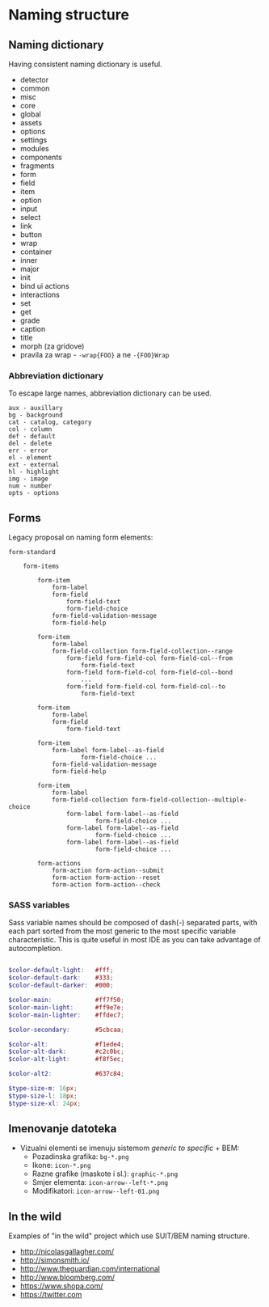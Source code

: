 # Naming structure

## Naming dictionary

Having consistent naming dictionary is useful.

* detector
* common
* misc
* core
* global
* assets
* options
* settings
* modules
* components
* fragments
* form
* field
* item
* option
* input
* select
* link
* button
* wrap
* container
* inner
* major
* init
* bind ui actions
* interactions
* set
* get
* grade
* caption
* title
* morph (za gridove)
* pravila za wrap - `-wrap{FOO}` a ne `-{FOO}Wrap`

### Abbreviation dictionary

To escape large names, abbreviation dictionary can be used.

```
aux - auxillary
bg - background
cat - catalog, category
col - column
def - default
del - delete
err - error
el - element
ext - external
hl - highlight
img - image
num - number
opts - options
```

## Forms

Legacy proposal on naming form elements:

```
form-standard

	form-items
	
		form-item
			form-label
			form-field
				form-field-text
				form-field-choice
			form-field-validation-message
			form-field-help

		form-item
			form-label
			form-field-collection form-field-collection--range
				form-field form-field-col form-field-col--from
					form-field-text
				form-field form-field-col form-field-col--bond
					...
				form-field form-field-col form-field-col--to
					form-field-text
		
		form-item
			form-label
			form-field
				form-field-text

		form-item
			form-label form-label--as-field
					form-field-choice ...
			form-field-validation-message
			form-field-help

		form-item
			form-label
			form-field-collection form-field-collection--multiple-choice
				form-label form-label--as-field
						form-field-choice ...
				form-label form-label--as-field
						form-field-choice ...
				form-label form-label--as-field
						form-field-choice ...
		
		form-actions
			form-action form-action--submit
			form-action form-action--reset
			form-action form-action--check
```

### SASS variables

Sass variable names should be composed of dash(-) separated parts, with each part sorted from the most generic to the most specific variable characteristic. This is quite useful in most IDE as you can take advantage of autocompletion.

```scss

$color-default-light:   #fff;
$color-default-dark:    #333;
$color-default-darker:  #000;

$color-main:            #ff7f50;
$color-main-light:      #ff9e7e;
$color-main-lighter:    #ffdec7;

$color-secondary:       #5cbcaa;

$color-alt:             #f1ede4;
$color-alt-dark:        #c2c0bc;
$color-alt-light:       #f8f5ec;

$color-alt2:            #637c84;

$type-size-m: 16px;
$type-size-l: 18px;
$type-size-xl: 24px;
```

## Imenovanje datoteka

* Vizualni elementi se imenuju sistemom *generic to specific* + BEM:
	* Pozadinska grafika: `bg-*.png`
	* Ikone: `icon-*.png`
	* Razne grafike (maskote i sl.): `graphic-*.png`
	* Smjer elementa: `icon-arrow--left-*.png`
	* Modifikatori: `icon-arrow--left-01.png`

## In the wild

Examples of "in the wild" project which use SUIT/BEM naming structure.

* http://nicolasgallagher.com/
* http://simonsmith.io/
* http://www.theguardian.com/international
* http://www.bloomberg.com/
* https://www.shopa.com/
* https://twitter.com
